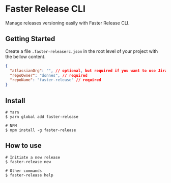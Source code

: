 # Faster Release CLI

Manage releases versioning easily with Faster Release CLI.

## Getting Started

Create a file `.faster-releaserc.json` in the root level of your project with the bellow content.

```json
{
  "atlassianOrg": "", // optional, but required if you want to use Jira Conventional Commits
  "repoOwner": "donnes", // required
  "repoName": "faster-release" // required
}
```

## Install

```shell
# Yarn
$ yarn global add faster-release

# NPM
$ npm install -g faster-release
```

## How to use

```shell
# Initiate a new release
$ faster-release new

# Other commands
$ faster-release help
```
